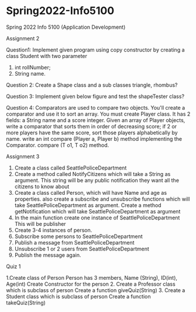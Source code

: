 # Spring2022-Info5100
Spring 2022 Info 5100 (Application Development) 

Assignment 2 

Question1: Implement given program using copy constructor by creating a class 
Student with two parameter 
1. int rollNumber;
2. String name.

Question 2:  Create a Shape class and a sub classes triangle, rhombus?

Question 3: Implement given below figure and test the shapeTester class?

Question 4: Comparators are used to compare two objects. You'll create a 
comparator and use it to sort an array. You must create Player class. It has 2 fields: 
a String name and a score integer. Given an array of Player objects, write a 
comparator that sorts them in order of decreasing score; if 2 or more players have 
the same score, sort those players alphabetically by name. 
write an int compare (Player a, Player b) method implementing the Comparator. 
compare (T o1, T o2) method.


Assignment 3

1. Create a class called SeattlePoliceDepartment
2. Create a method called NotifyCitizens which will take a String as argument. This string will be any public notification they want all the citizens to know about
3. Create a class called Person, which will have Name and age as properties. also create a subscribe and unsubscribe functions which will take SeattlePoliceDepartment as argument. Create a method getNotification which will take SeattlePoliceDepartment as argument
4. In the main function create one instance of SeattlePoliceDepartment This will be publisher
5. Create 3-4 instances of person.
6. Subscribe some persons to SeattlePoliceDepartment
7. Publish a message from SeattlePoliceDepartment
8. Unsubscribe 1 or 2 users from SeattlePoliceDepartment
10. Publish the message again. 

Quiz 1

1.Create class of Person
Person has 3 members, Name (String), ID(int), Age(int)
Create Constructor for the person
2. Create a Professor class which is subclass of person
Create a function giveQuiz(String)
3. Create a Student class which is subclass of person
Create a function takeQuiz(String)
